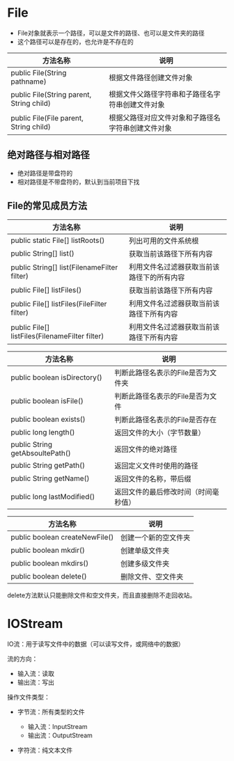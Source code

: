 # File

- File对象就表示一个路径，可以是文件的路径、也可以是文件夹的路径
- 这个路径可以是存在的，也允许是不存在的

| 方法名称                                 | 说明                                               |
| ---------------------------------------- | -------------------------------------------------- |
| public File(String pathname)             | 根据文件路径创建文件对象                           |
| public File(String parent, String child) | 根据文件父路径字符串和子路径名字符串创建文件对象   |
| public File(File parent, String child)   | 根据父路径对应文件对象和子路径名字符串创建文件对象 |



## 绝对路径与相对路径

- 绝对路径是带盘符的
- 相对路径是不带盘符的，默认到当前项目下找



## File的常见成员方法

| 方法名称                                       | 说明                                       |
| ---------------------------------------------- | ------------------------------------------ |
| public static File[] listRoots()               | 列出可用的文件系统根                       |
| public String[] list()                         | 获取当前该路径下所有内容                   |
| public String[] list(FilenameFilter filter)    | 利用文件名过滤器获取当前该路径下的所有内容 |
| public File[] listFiles()                      | 获取当前该路径下所有内容                   |
| public File[] listFiles(FileFilter filter)     | 利用文件名过滤器获取当前该路径下所有内容   |
| public File[] listFiles(FilenameFilter filter) | 利用文件名过滤器获取当前该路径下所有内容   |

| 方法名称                        | 说明                                 |
| ------------------------------- | ------------------------------------ |
| public boolean isDirectory()    | 判断此路径名表示的File是否为文件夹   |
| public boolean isFile()         | 判断此路径名表示的File是否为文件     |
| public boolean exists()         | 判断此路径名表示的File是否存在       |
| public long length()            | 返回文件的大小（字节数量）           |
| public String getAbsoultePath() | 返回文件的绝对路径                   |
| public String getPath()         | 返回定义文件时使用的路径             |
| public String getName()         | 返回文件的名称，带后缀               |
| public long lastModified()      | 返回文件的最后修改时间（时间毫秒值） |

| 方法名称                       | 说明                 |
| ------------------------------ | -------------------- |
| public boolean createNewFile() | 创建一个新的空文件夹 |
| public boolean mkdir()         | 创建单级文件夹       |
| public boolean mkdirs()        | 创建多级文件夹       |
| public boolean delete()        | 删除文件、空文件夹   |

delete方法默认只能删除文件和空文件夹，而且直接删除不走回收站。



# IOStream

IO流：用于读写文件中的数据（可以读写文件，或网络中的数据）

流的方向：

- 输入流：读取
- 输出流：写出

操作文件类型：

- 字节流：所有类型的文件
  - 输入流：InputStream
  - 输出流：OutputStream

- 字符流：纯文本文件

